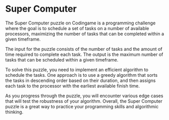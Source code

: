 # Super Computer

The Super Computer puzzle on Codingame is a programming challenge where the goal is to schedule a set of tasks on a number of available processors, maximizing the number of tasks that can be completed within a given timeframe. 

The input for the puzzle consists of the number of tasks and the amount of time required to complete each task. The output is the maximum number of tasks that can be scheduled within a given timeframe.

To solve this puzzle, you need to implement an efficient algorithm to schedule the tasks. One approach is to use a greedy algorithm that sorts the tasks in descending order based on their duration, and then assigns each task to the processor with the earliest available finish time.

As you progress through the puzzle, you will encounter various edge cases that will test the robustness of your algorithm. Overall, the Super Computer puzzle is a great way to practice your programming skills and algorithmic thinking.
